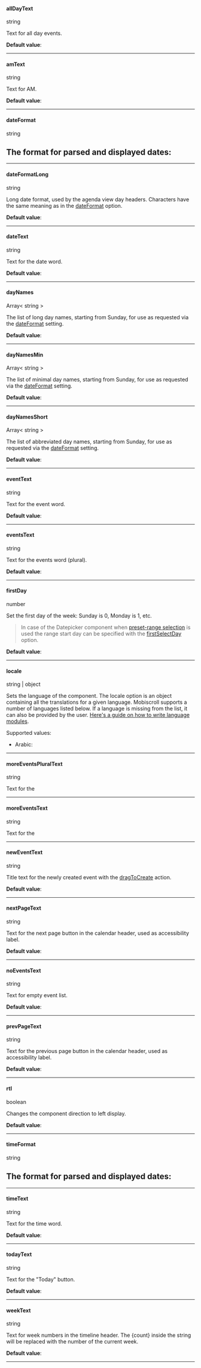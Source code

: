 

#### allDayText
string

Text for all day events.

**Default value**: 

<hr />



#### amText
string

Text for AM.

**Default value**: 

<hr />



#### dateFormat
string

The format for parsed and displayed dates:
- 

<hr />



#### dateFormatLong
string

Long date format, used by the agenda view day headers. Characters have the same meaning as in the [dateFormat](#dateFormat) option.

**Default value**: 

<hr />



#### dateText
string

Text for the date word.

**Default value**: 

<hr />



#### dayNames
Array< string >

The list of long day names, starting from Sunday, for use as requested via the [dateFormat](#dateFormat) setting.

**Default value**: 

<hr />



#### dayNamesMin
Array< string >

The list of minimal day names, starting from Sunday, for use as requested via the [dateFormat](#dateFormat) setting.

**Default value**: 

<hr />



#### dayNamesShort
Array< string >

The list of abbreviated day names, starting from Sunday, for use as requested via the [dateFormat](#dateFormat) setting.

**Default value**: 

<hr />



#### eventText
string

Text for the event word.

**Default value**: 

<hr />



#### eventsText
string

Text for the events word (plural).

**Default value**: 

<hr />



#### firstDay
number

Set the first day of the week: Sunday is 0, Monday is 1, etc.

> In case of the Datepicker component when [preset-range selection](#presetRangeSelection)
is used the range start day can be specified with the [firstSelectDay](#firstSelectDay) option.

**Default value**: 

<hr />



#### locale
string &#124; object

Sets the language of the component. The locale option is an object containing all the translations for a given language.
Mobiscroll supports a number of languages listed below. If a language is missing from the list, it can also be provided by the user.
[Here's a guide on how to write language modules](https://docs.mobiscroll.com/languages).

Supported values:
- Arabic: 

<hr />



#### moreEventsPluralText
string

Text for the 

<hr />



#### moreEventsText
string

Text for the 

<hr />



#### newEventText
string

Title text for the newly created event with the [dragToCreate](#dragToCreate) action.

**Default value**: 

<hr />



#### nextPageText
string

Text for the next page button in the calendar header, used as accessibility label.

**Default value**: 

<hr />



#### noEventsText
string

Text for empty event list.

**Default value**: 

<hr />



#### prevPageText
string

Text for the previous page button in the calendar header, used as accessibility label.

**Default value**: 

<hr />



#### rtl
boolean

Changes the component direction to left display.

**Default value**: 

<hr />



#### timeFormat
string

The format for parsed and displayed dates:
- 

<hr />



#### timeText
string

Text for the time word.

**Default value**: 

<hr />



#### todayText
string

Text for the "Today" button.

**Default value**: 

<hr />



#### weekText
string

Text for week numbers in the timeline header. The {count} inside the string will be replaced with the number of the current week.

**Default value**: 

<hr />
